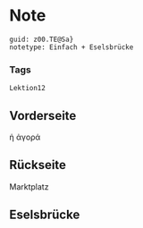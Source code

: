 # Note
```
guid: z00.TE@Sa}
notetype: Einfach + Eselsbrücke
```

### Tags
```
Lektion12
```

## Vorderseite
ἡ ἀγορά

## Rückseite
Marktplatz

## Eselsbrücke

